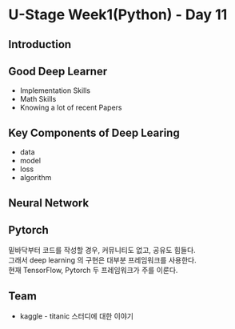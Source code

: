 # U-Stage Week1(Python) - Day 11

## Introduction

## Good Deep Learner
- Implementation Skills
- Math Skills
- Knowing a lot of recent Papers

## Key Components of Deep Learing
- data
- model
- loss
- algorithm

## Neural Network

## Pytorch
밑바닥부터 코드를 작성할 경우, 커뮤니티도 없고, 공유도 힘들다.  
그래서 deep learning 의 구현은 대부분 프레임워크를 사용한다.  
현재 TensorFlow, Pytorch 두 프레임워크가 주를 이룬다.  


## Team
- kaggle - titanic 스터디에 대한 이야기

